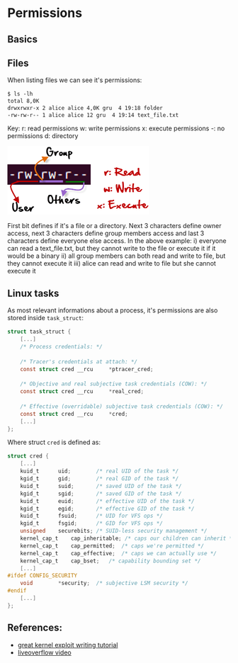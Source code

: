 # Permissions

## Basics


## Files
When listing files we can see it's permissions:

```console
$ ls -lh
total 8,0K
drwxrwxr-x 2 alice alice 4,0K gru  4 19:18 folder
-rw-rw-r-- 1 alice alice 12 gru  4 19:14 text_file.txt
```

Key:
r: read permissions
w: write permissions
x: execute permissions
-: no permissions
d: directory

![](img/rwx_files.png)

First bit defines if it's a file or a directory. Next 3 characters define owner access, next 3 characters define group members access and last 3 characters define everyone else access.
In the above example:
i) everyone can read a text_file.txt, but they cannot write to the file or execute it if it would be a binary
ii) all group members can both read and write to file, but they cannot execute it
iii) alice can read and write to file but she cannot execute it






## Linux tasks
As most relevant informations about a process, it's permissions are also stored inside `task_struct`:

```c
struct task_struct {
    [...]
	/* Process credentials: */

	/* Tracer's credentials at attach: */
	const struct cred __rcu		*ptracer_cred;

	/* Objective and real subjective task credentials (COW): */
	const struct cred __rcu		*real_cred;

	/* Effective (overridable) subjective task credentials (COW): */
	const struct cred __rcu		*cred;
    [...]
};
```

Where struct `cred` is defined as:

```c
struct cred {
    [...]
	kuid_t		uid;		/* real UID of the task */
	kgid_t		gid;		/* real GID of the task */
	kuid_t		suid;		/* saved UID of the task */
	kgid_t		sgid;		/* saved GID of the task */
	kuid_t		euid;		/* effective UID of the task */
	kgid_t		egid;		/* effective GID of the task */
	kuid_t		fsuid;		/* UID for VFS ops */
	kgid_t		fsgid;		/* GID for VFS ops */
	unsigned	securebits;	/* SUID-less security management */
	kernel_cap_t	cap_inheritable; /* caps our children can inherit */
	kernel_cap_t	cap_permitted;	/* caps we're permitted */
	kernel_cap_t	cap_effective;	/* caps we can actually use */
	kernel_cap_t	cap_bset;	/* capability bounding set */
    [...]
#ifdef CONFIG_SECURITY
	void		*security;	/* subjective LSM security */
#endif
    [...]
};
```











## References:
- [great kernel exploit writing tutorial](https://blog.lexfo.fr/cve-2017-11176-linux-kernel-exploitation-part4.html)
- [liveoverflow video](https://www.youtube.com/watch?v=Y-4WHf0of6Y)